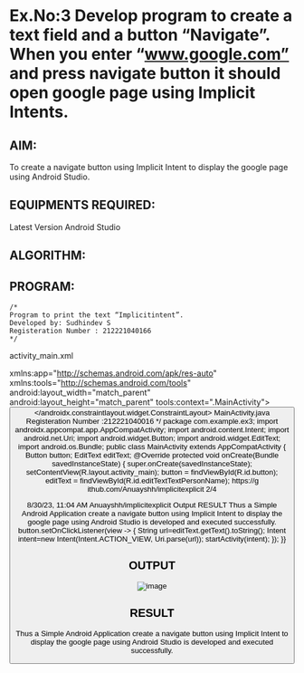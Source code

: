 # Ex.No:3 Develop program to create a text field and a button “Navigate”. When you enter “www.google.com” and press navigate button it should open google page using Implicit Intents.


## AIM:

To create a navigate button using Implicit Intent to display the google page using Android Studio.

## EQUIPMENTS REQUIRED:

Latest Version Android Studio

## ALGORITHM:



## PROGRAM:
```
/*
Program to print the text “Implicitintent”.
Developed by: Sudhindev S
Registeration Number : 212221040166
*/
```
activity_main.xml
 <?xml version="1.0" encoding="utf-8"?> <androidx.constraintlayout.widget.ConstraintLayout xmlns:android="http://schemas.android.com/apk/res/android"
xmlns:app="http://schemas.android.com/apk/res-auto" xmlns:tools="http://schemas.android.com/tools" android:layout_width="match_parent" android:layout_height="match_parent" tools:context=".MainActivity">
<Button
android:id="@+id/button" android:layout_width="wrap_content" android:layout_height="wrap_content" android:layout_marginEnd="48dp" android:text="NAVIGATE" app:layout_constraintBottom_toBottomOf="parent" app:layout_constraintEnd_toEndOf="parent" app:layout_constraintTop_toTopOf="parent" app:layout_constraintVertical_bias="0.219" /> <EditText android:id="@+id/editTextTextPersonName" android:layout_width="wrap_content" android:layout_height="wrap_content" android:layout_marginStart="32dp" android:ems="10" android:inputType="textPersonName" app:layout_constraintBottom_toBottomOf="parent" app:layout_constraintStart_toStartOf="parent" app:layout_constraintTop_toTopOf="parent" app:layout_constraintVertical_bias="0.218" />
</androidx.constraintlayout.widget.ConstraintLayout>
MainActivity.java
 Registeration Number :212221040016 */
package com.example.ex3;
import androidx.appcompat.app.AppCompatActivity; import android.content.Intent;
import android.net.Uri;
import android.widget.Button;
import android.widget.EditText;
import android.os.Bundle;
public class MainActivity extends AppCompatActivity {
Button button;
EditText editText;
@Override
protected void onCreate(Bundle savedInstanceState) { super.onCreate(savedInstanceState); setContentView(R.layout.activity_main);
button = findViewById(R.id.button);
editText = findViewById(R.id.editTextTextPersonName);
https://g ithub.com/Anuayshh/implicitexplicit
2/4

8/30/23, 11:04 AM Anuayshh/implicitexplicit
  Output
   RESULT
  Thus a Simple Android Application create a navigate button using Implicit Intent to display the google page using Android Studio is developed and executed successfully.
button.setOnClickListener(view -> {
String url=editText.getText().toString();
Intent intent=new Intent(Intent.ACTION_VIEW, Uri.parse(url)); startActivity(intent);
});
}}

## OUTPUT


![image](https://github.com/Sudhindev/Experiment-/assets/130021386/7444b1e6-9766-4f90-8dcd-245145a3b895)







## RESULT
Thus a Simple Android Application create a navigate button using Implicit Intent to display the google page using Android Studio is developed and executed successfully.
